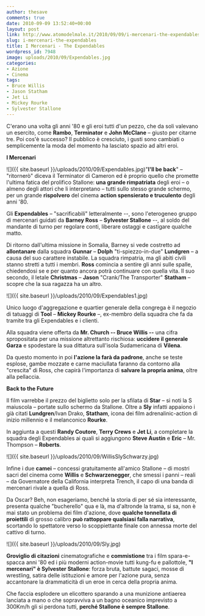 ```yaml
---
author: thesave
comments: true
date: 2010-09-09 13:52:40+00:00
layout: post
link: http://www.atomodelmale.it/2010/09/09/i-mercenari-the-expendables/
slug: i-mercenari-the-expendables
title: I Mercenari - The Expendables
wordpress_id: 7948
image: uploads/2010/09/Expendables.jpg
categories:
- Azione
- Cinema
tags:
- Bruce Willis
- Jason Statham
- Jet Li
- Mickey Rourke
- Sylvester Stallone
---
```


C'erano una volta gli anni '80 e gli eroi tutti d'un pezzo, che da soli valevano un esercito, come **Rambo**, **Terminator** e **John McClane** – giusto per citarne tre. Poi cos'è successo? Il pubblico è cresciuto, i gusti sono cambiati o semplicemente la moda del momento ha lasciato spazio ad altri eroi.

**I Mercenari**

![]({{ site.baseurl }}/uploads/2010/09/Expendables.jpg)"**I'll be back**" – "ritornerò" diceva il Terminator di Cameron ed è proprio quello che promette l'ultima fatica del prolifico Stallone: **una grande rimpatriata** degli eroi – o almeno degli attori che li interpretano – tutti sullo stesso grande schermo, per un grande **rispolvero** del cinema **action spensierato e truculento** degli anni '80.

Gli **Expendables** – "sacrificabili" letteralmente --, sono l'eterogeneo gruppo di mercenari guidati da **Barney Ross** – **Sylvester Stallone** --, al soldo del mandante di turno per regolare conti, liberare ostaggi e castigare qualche matto.

Di ritorno dall'ultima missione in Somalia, Barney si vede costretto ad **allontanare** dalla squadra **Gunnar** – **Dolph** "ti-spiezzo-in-due" **Lundgren** – a causa del suo carattere instabile. La squadra rimpatria, ma gli abiti civili stanno stretti a tutti i membri. **Ross** comincia a sentire gli anni sulle spalle, chiedendosi se e per quanto ancora potrà continuare con quella vita. Il suo secondo, il letale **Christmas** – **Jason** "Crank/The Transporter" **Statham** – scopre che la sua ragazza ha un altro.

![]({{ site.baseurl }}/uploads/2010/09/Expendables1.jpg)

Unico luogo d'aggregazione e quartier generale della congrega è il negozio di tatuaggi di **Tool** – **Mickey Rourke** –, ex-membro della squadra che fa da tramite tra gli Expendables e i clienti.

Alla squadra viene offerta da **Mr. Church -- Bruce  Willis --** una cifra spropositata per una missione altrettanto rischiosa: **uccidere il generale Garza** e spodestare la sua dittatura sull'isola Sudamericana di **Vilena**.

Da questo momento in poi **l'azione la farà da padrone**, anche se teste esplose, gambe mozzate e carne maciullata faranno da contorno alla "crescita" di Ross, che capirà l'importanza di **salvare la propria anima**, oltre alla pellaccia.

**Back to the Future**

Il film varrebbe il prezzo del biglietto solo per la sfilata di **Star** – si noti la S maiuscola – portate sullo schermo da Stallone. Oltre a **Sly** infatti appaiono i già citati **Lundgren**/Ivan Drako, **Statham**, icona dei film adrenalinic-action di inizio millennio e il melanconico **Rourke**.

In aggiunta a questi **Randy Coutore**, **Terry Crews** e **Jet Li**, a completare la squadra degli Expendables ai quali si aggiungono **Steve Austin** e **Eric** – Mr. Thompson – **Roberts**.

![]({{ site.baseurl }}/uploads/2010/09/WillisSlySchwarzy.jpg)

Infine i due **camei** – concessi gratuitamente all'amico Stallone – di mostri sacri del cinema come **Willis** e **Schwarzenegger**, che smessi i panni – reali – da Governatore della California interpreta Trench, il capo di una banda di mercenari rivale a quella di Ross.

Da Oscar? Beh, non esageriamo, benché la storia di per sé sia interessante, presenta qualche "bucherello" qua e là, ma d'altronde la trama, si sa, non è mai stato un problema dei film d'azione, dove **qualche tonnellata di proiettili** di grosso calibro **può rattoppare qualsiasi falla narrativa**, scortando lo spettatore verso lo scoppiettante finale con annessa morte del cattivo di turno.

![]({{ site.baseurl }}/uploads/2010/09/Sly.jpg)

**Groviglio di citazioni** cinematografiche e **commistione** tra i film spara-e-spacca anni '80 ed i più moderni action-movie tutti kung-fu e pallottole, **"I mercenari" è Sylvester Stallone**: forza bruta, battute sagaci, mosse di wrestling, satira delle istituzioni e amore per l'azione pura, senza accantonare la drammaticità di un eroe in cerca della propria anima.

Che faccia esplodere un elicottero sparando a una munizione antiaerea lanciata a mano o che sopravviva a un bagno oceanico imprevisto a 300Km/h gli si perdona tutti, **perché Stallone è sempre Stallone**.
